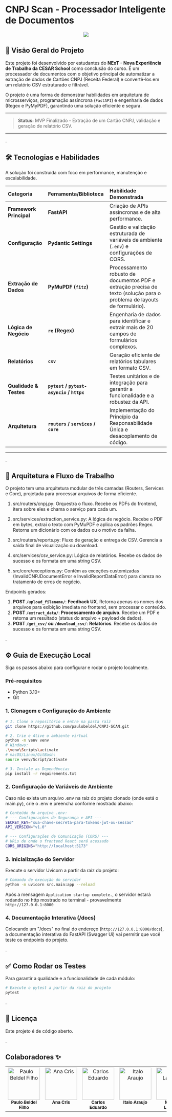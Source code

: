 # CNPJ Scan - Processador Inteligente de Documentos

<div align="center">
  <img src="https://github.com/user-attachments/assets/7eaa9442-73cd-45f8-b601-843f0072179c">
</div>


## 🌟 Visão Geral do Projeto

Este projeto foi desenvolvido por estudantes do **NExT - Nova Experiência de Trabalho da CESAR School** como conclusão do curso.
É um processador de documentos com o objetivo principal de automatizar a extração de dados de Cartões CNPJ (Receita Federal) e convertê-los em um relatório CSV estruturado e filtrável.

O projeto é uma forma de demonstrar habilidades em arquitetura de microsserviços, programação assíncrona (`FastAPI`) e engenharia de dados (Regex e PyMyPDF), garantindo uma solução eficiente e segura.

---
> **Status:** MVP Finalizado - Extração de um Cartão CNPJ, validação e geração de relatório CSV.
---
.
## 🛠️ Tecnologias e Habilidades

A solução foi construída com foco em performance, manutenção e escalabilidade.

| Categoria | Ferramenta/Biblioteca | Habilidade Demonstrada |
| :--- | :--- | :--- |
| **Framework Principal** | **FastAPI** | Criação de APIs assíncronas e de alta performance. |
| **Configuração** | **Pydantic Settings** | Gestão e validação estruturada de variáveis de ambiente (`.env`) e configurações de CORS. |
| **Extração de Dados** | **PyMuPDF (`fitz`)** | Processamento robusto de documentos PDF e extração precisa de texto (solução para o problema de layouts de formulário). |
| **Lógica de Negócio** | **`re` (Regex)** | Engenharia de dados para identificar e extrair mais de 20 campos de formulários complexos. |
| **Relatórios** | **`csv`** | Geração eficiente de relatórios tabulares em formato CSV. |
| **Qualidade & Testes** | **`pytest` / `pytest-asyncio` / `httpx`** | Testes unitários e de integração para garantir a funcionalidade e a robustez da API. |
| **Arquitetura** | **`routers` / `services` / `core`** | Implementação do Princípio da Responsabilidade Única e desacoplamento de código. |

---
.

## 🚀 Arquitetura e Fluxo de Trabalho

O projeto tem uma arquitetura modular de três camadas (Routers, Services e Core), projetada para processar arquivos de forma eficiente.

1. src/routers/cnpj.py: Orquestra o fluxo. Recebe os PDFs do frontend, itera sobre eles e chama o serviço para cada um.

2. src/services/extraction_service.py: A lógica de negócio. Recebe o PDF em bytes, extrai o texto com PyMuPDF e aplica os padrões Regex. Retorna um dicionário com os dados ou o motivo da falha.

3. src/routers/reports.py: Fluxo de geração e entrega de CSV. Gerencia a saída final de visualização ou download.

4. src/services/csv_service.py: Lógica de relatórios. Recebe os dados de sucesso e os formata em uma string CSV.

5. src/core/exceptions.py: Contém as exceções customizadas (InvalidCNPJDocumentError e InvalidReportDataError) para clareza no tratamento de erros de negócio.


Endpoints gerados:

1.  **POST `/upload_filename/`**: **Feedback UX**. Retorna apenas os nomes dos arquivos para exibição imediata no frontend, sem processar o conteúdo.
2.  **POST `/extract_data/`**: **Processamento de arquivo**. Recebe um PDF e retorna um resultado (status do arquivo + payload de dados).
3.  **POST `/get_csv/` ou `/download_csv/`**: **Relatórios**. Recebe os dados de sucesso e os formata em uma string CSV.

.

## ⚙️ Guia de Execução Local

Siga os passos abaixo para configurar e rodar o projeto localmente.

### **Pré-requisitos**

* Python 3.10+
* Git

### **1. Clonagem e Configuração do Ambiente**

```bash
# 1. Clone o repositório e entre na pasta raíz
git clone https://github.com/paulobeldel/CNPJ-SCAN.git

# 2. Crie e Ative o ambiente virtual
python -m venv venv
# Windows:
.\venv\Scripts\activate
# macOS/Linux/GitBash:
source venv/Script/activate

# 3. Instale as Dependências
pip install -r requirements.txt
```

### **2. Configuração de Variáveis de Ambiente**

Caso não exista um arquivo .env na raíz do projeto clonado (onde está o main.py), crie o .env e preencha conforme mostrado abaixo:

```bash
# Conteúdo do arquivo .env:
# --- Configurações de Segurança e API ---
SECRET_KEY="sua-chave-secreta-para-tokens-jwt-ou-sessao"
API_VERSION="v1.0"

# --- Configurações de Comunicação (CORS) ---
# URLs de onde o frontend React será acessado
CORS_ORIGINS="http://localhost:5173"
```

### **3. Inicialização do Servidor**

Execute o servidor Uvicorn a partir da raíz do projeto:

```bash
# Comando de execução do servidor
python -m uvicorn src.main:app --reload
```
Após a mensagem `Application startup complete.`, o servidor estará rodando no http mostrado no terminal - provavelmente `http://127.0.0.1:8000`

### **4. Documentação Interativa (/docs)**

Colocando um "/docs" no final do endereço (`http://127.0.0.1:8000/docs`), a documentação interativa do FastAPI (Swagger Ui) vai permitir que você teste os endpoints do projeto.

.
## ✅ Como Rodar os Testes
Para garantir a qualidade e a funcionalidade de cada módulo:

```bash
# Execute o pytest a partir da raiz do projeto
pytest
```
.
## 📜 Licença
Este projeto é de código aberto.

.
## Colaboradores ✨
<table>
  <tbody>
    <tr>
      <td align="center" valign="top" width="14.28%"><a href="https://github.com/paulobeldel"><img src="https://avatars.githubusercontent.com/u/105087411?v=4?s=100" width="100px;" alt="Paulo Beldel Filho"/><br /><sub><b>Paulo Beldel Filho</b></sub></a><br /></td>
      <td align="center" valign="top" width="14.28%"><a href="https://github.com/anacris34"><img src="https://avatars.githubusercontent.com/u/213529724?v=4" width="100px;" alt="Ana Cris"/><br /><sub><b>Ana Cris</b></sub></a><br /></td>
      <td align="center" valign="top" width="14.28%"><a href="https://github.com/dualbuquerque"><img src="https://avatars.githubusercontent.com/u/96270653?v=4?s=100" width="100px;" alt="Carlos Eduardo"/><br /><sub><b>Carlos Eduardo</b></sub></a><br /></td>
      <td align="center" valign="top" width="14.28%"><a href="https://github.com/italogna"><img src="https://avatars.githubusercontent.com/u/155203334?v=4?s=100" width="100px;" alt="Italo Araujo"/><br /><sub><b>Italo Araujo</b></sub></a><br /></td>
      <td align="center" valign="top" width="14.28%"><a href="https://github.com/marthalacerda"><img src="https://avatars.githubusercontent.com/u/101488470?v=4s=100" width="100px;" alt="Martha Lacerda"/><br /><sub><b>Martha Lacerda</b></sub></a><br /></td>
      <td align="center" valign="top" width="14.28%"><a href="https://github.com/MyllenaAlmeida"><img src="https://avatars.githubusercontent.com/u/38386226?v=4?s=100" width="100px;" alt="MyllenaAlmeida"/><br /><sub><b>Myllena Almeida</b></sub></a><br /></td>
      <td align="center" valign="top" width="14.28%"><a href="https://github.com/pedroabn"><img src="https://avatars.githubusercontent.com/u/62610839?v=4?s=100" width="100px;" alt="Pedro Neiva"/><br /><sub><b>Pedro Neiva</b></sub></a><br /></td>
    </tr>
  </tbody>
</table>
